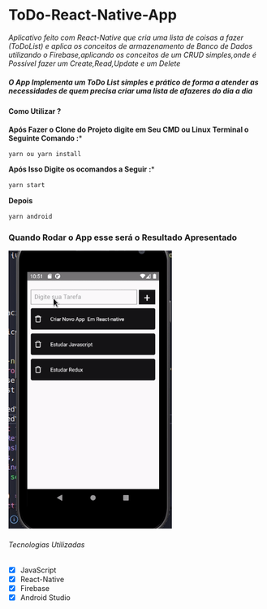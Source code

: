 # ToDo-React-Native-App
_Aplicativo feito com React-Native que cria uma lista de coisas a fazer (ToDoList) e  aplica  os  conceitos  de armazenamento  de Banco de Dados utilizando o Firebase,aplicando os conceitos de um CRUD simples,onde é Possível fazer um Create,Read,Update e um Delete_ 

##### O App Implementa um **ToDo List** simples e prático de forma  a atender as necessidades de quem precisa criar uma lista de  afazeres do dia a dia

#### Como Utilizar ?

**Após Fazer o Clone do Projeto digite em Seu CMD ou Linux Terminal o Seguinte Comando :***
```bash
yarn ou yarn install
```

**Após Isso Digite os ocomandos a Seguir :***

```bash
yarn start
```
**Depois**
```bash
yarn android
```

### Quando Rodar o App esse será o Resultado Apresentado
![TodoApp](https://github.com/tonymatheus/ToDo-React-Native-App/blob/master/Toddo%20App.gif)

###### Tecnologias Utilizadas
- [x] JavaScript
- [x] React-Native
- [x] Firebase
- [x] Android Studio
